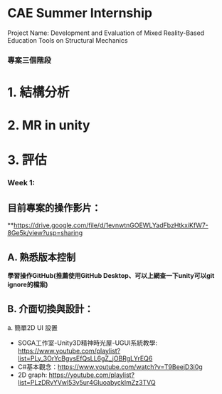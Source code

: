 # CAE Summer Internship
Project Name: Development and Evaluation of Mixed Reality-Based Education Tools on Structural Mechanics

### 專案三個階段

# 1. 結構分析 
# 2. MR in unity
# 3. 評估

### Week 1:

## 目前專案的操作影片：

**https://drive.google.com/file/d/1evnwtnGOEWLYadFbzHtkxiKfW7-8Ge5k/view?usp=sharing

## A. 熟悉版本控制

**學習操作GitHub(推薦使用GitHub Desktop、可以上網查一下unity可以git ignore的檔案)** 

## B. 介面切換與設計：

a. 簡單2D UI 設置

* SOGA工作室-Unity3D精神時光屋-UGUI系統教學: https://www.youtube.com/playlist?list=PLy_3OrYcBgvsEfQsLL6gZ_jOBRgLYrEQ6
* C#基本觀念：https://www.youtube.com/watch?v=T9BeejD3i0g
* 2D graph: https://youtube.com/playlist?list=PLzDRvYVwl53v5ur4GluoabyckImZz3TVQ


